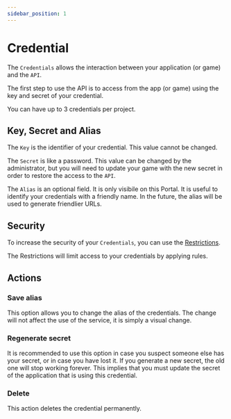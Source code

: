```yaml
---
sidebar_position: 1
---
```


# Credential

The `Credentials` allows the interaction between your application (or game) and the `API`.

The first step to use the API is to access from the app (or game) using the key and secret of your credential.

You can have up to 3 credentials per project.

## Key, Secret and Alias

The `Key` is the identifier of your credential. This value cannot be changed.

The `Secret` is like a password. This value can be changed by the administrator, but you will need to update your game with the new secret in order to restore the access to the `API`.

The `Alias` is an optional field. It is only visibile on this Portal. It is useful to identify your credentials with a friendly name. In the future, the alias will be used to generate friendlier URLs.

## Security

To increase the security of your `Credentials`, you can use the [Restrictions](restrictions.md).

The Restrictions will limit access to your credentials by applying rules.

## Actions

### Save alias
This option allows you to change the alias of the credentials. The change will not affect the use of the service, it is simply a visual change.

### Regenerate secret
It is recommended to use this option in case you suspect someone else has your secret, or in case you have lost it.
If you generate a new secret, the old one will stop working forever. This implies that you must update the secret of the application that is using this credential.

### Delete
This action deletes the credential permanently.

